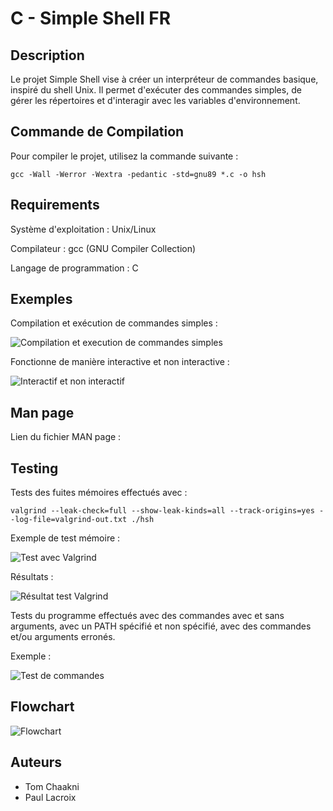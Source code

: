 # C - Simple Shell FR

## Description
Le projet Simple Shell vise à créer un interpréteur de commandes basique, inspiré du shell Unix. Il permet d'exécuter des commandes simples, de gérer les répertoires et d'interagir avec les variables d'environnement.

## Commande de Compilation
Pour compiler le projet, utilisez la commande suivante :
```
gcc -Wall -Werror -Wextra -pedantic -std=gnu89 *.c -o hsh
```
## Requirements
Système d'exploitation :
Unix/Linux

Compilateur :
gcc (GNU Compiler Collection)

Langage de programmation :
C

## Exemples

Compilation et exécution de commandes simples :

![Compilation et execution de commandes simples](https://i.ibb.co/WyXYvrT/Compilation-et-execution-de-commandes-simples.png)

Fonctionne de manière interactive et non interactive :

![Interactif et non interactif](https://i.ibb.co/QHQBjmk/Fonctionne-de-maniere-interactive-et-non-interactive.png)

## Man page
Lien du fichier MAN page :


## Testing 

Tests des fuites mémoires effectués avec : 
```
valgrind --leak-check=full --show-leak-kinds=all --track-origins=yes --log-file=valgrind-out.txt ./hsh
```
Exemple de test mémoire :

![Test avec Valgrind](https://i.ibb.co/YbJdBPc/Test-valgrind.png)

Résultats :

![Résultat test Valgrind](https://i.ibb.co/6JcxvZX/Resultat-test-m-moire.png)

Tests du programme effectués avec des commandes avec et sans arguments, avec un PATH spécifié et non spécifié, avec des commandes et/ou arguments erronés.

Exemple :

![Test de commandes](https://i.ibb.co/JtqGX0r/Test-commandes.png)

## Flowchart

![Flowchart](https://i.ibb.co/B4F08FX/Flowchart.jpg)

## Auteurs

- Tom Chaakni
- Paul Lacroix


